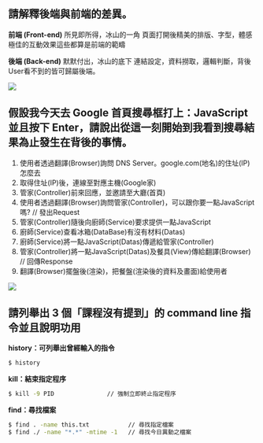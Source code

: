 ## 請解釋後端與前端的差異。

**前端 (Front-end)**
所見即所得，冰山的一角
頁面打開後精美的排版、字型，體感極佳的互動效果這些都算是前端的範疇

**後端 (Back-end)**
默默付出，冰山的底下
連結設定，資料撈取，邏輯判斷，背後User看不到的皆可歸屬後端。

![](https://i.imgur.com/ELBB3w6.png)

## 假設我今天去 Google 首頁搜尋框打上：JavaScript 並且按下 Enter，請說出從這一刻開始到我看到搜尋結果為止發生在背後的事情。
1. 使用者透過翻譯(Browser)詢問 DNS Server。google.com(地名)的住址(IP)怎麼去
2. 取得住址(IP)後，連線至對應主機(Google家)
3. 管家(Controller)前來回應，並邀請至大廳(首頁)
4. 使用者透過翻譯(Browser)詢問管家(Controller)，可以跟你要一點JavaScript嗎? // 發出Request
5. 管家(Controller)隨後向廚師(Service)要求提供一點JavaScript
6. 廚師(Service)查看冰箱(DataBase)有沒有材料(Datas)
7. 廚師(Service)將一點JavaScript(Datas)傳遞給管家(Controller)
8. 管家(Controller)將一點JavaScript(Datas)及餐具(View)傳給翻譯(Browser)    // 回傳Response
9. 翻譯(Browser)擺盤後(渲染)，把餐盤(渲染後的資料及畫面)給使用者

![](https://i.imgur.com/UU07Ncs.png)

## 請列舉出 3 個「課程沒有提到」的 command line 指令並且說明功用

**history：可列舉出曾經輸入的指令**

```sh
$ history 
```

**kill：結束指定程序**
```sh
$ kill -9 PID				// 強制立即終止指定程序 
```

**find：尋找檔案**
```sh
$ find . -name this.txt			  // 尋找指定檔案
$ find ./ -name "*.*" -mtime -1   // 尋找今日異動之檔案
```